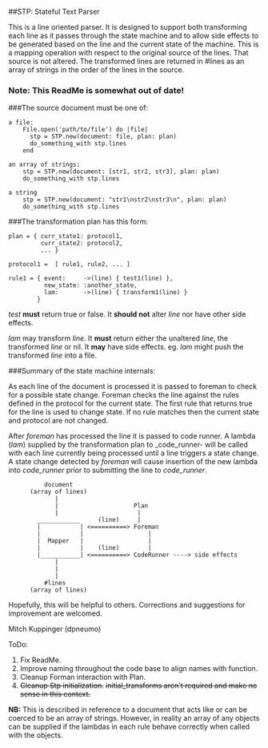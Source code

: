 ##STP: Stateful Text Parser

This is a line oriented parser. It is designed to support both transforming each line as it passes through the state machine and to allow side effects to be generated based on the line and the current state of the machine. This is a mapping operation with respect to the original source of the lines. That source is not altered. The transformed lines are returned in #lines as an array of strings in the order of the lines in the source.

### Note: This ReadMe is somewhat out of date!

###The source document must be one of:

    a file:
        File.open('path/to/file') do |file|
          stp = STP.new(document: file, plan: plan)
          do_something_with stp.lines
        end

    an array of strings:
        stp = STP.new(document: [str1, str2, str3], plan: plan)
        do_something_with stp.lines

    a string
        stp = STP.new(document: "str1\nstr2\nstr3\n", plan: plan)
        do_something_with stp.lines


###The transformation plan has this form:

    plan = { curr_state1: protocol1,
             curr_state2: protocol2,
             ... }

    protocol1 =  [ rule1, rule2, ... ]

    rule1 = { event:     ->(line) { test1(line) },
              new_state: :another_state,
              lam:       ->(line) { transform1(line) }
            }

_test_ **must** return true or false. It **should not** alter _line_ nor have other side effects.

_lam_ may transform _line_. It **must** return either the unaltered _line_, the transformed _line_
or nil. It **may** have side effects. eg. _lam_ might push the transformed _line_ into a file.


###Summary of the state machine internals:

As each line of the document is processed it is passed to foreman to check for a possible state change. Foreman checks the line against the rules defined in the protocol for the current state. The first rule that returns true for the line is used to change state. If no rule matches then the current state and protocol are not changed.

After _foreman_ has processed the line it is passed to code runner. A lambda (_lam_) supplied by the transformation plan to _code_runner- will be called with each line currently being processed until a line triggers a state change. A state change detected by _foreman_ will cause insertion of the new lambda into _code_runner_ prior to submitting the line to _code_runner_.


              document
          (array of lines)
                 |
                 |                     Plan
                 |                      |
            ____________     (line)     |
            |           | <==========> Foreman
            |           |                  |
            |  Mapper   |                  |
            |           |    (line)        |
            |___________| <==========> CodeRunner ----> side effects
                 |
                 |
                 |
              #lines
          (array of lines)



Hopefully, this will be helpful to others. Corrections and suggestions for improvement are welcomed.

Mitch Kuppinger
(dpneumo)

ToDo:
  1. Fix ReadMe.
  2. Improve naming throughout the code base to align names with function.
  3. Cleanup Forman interaction with Plan.
  4. ~~Cleanup Stp initialization.~~
        ~~initial_transforms aren't required and make no sense in this context.~~

**NB:** This is described in reference to a document that acts like or can be coerced to be an array of strings. However, in reality an array of any objects can be supplied if the lambdas in each rule behave correctly when called with the objects.
